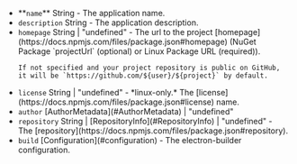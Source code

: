 <ul>
<li>**<code id="Metadata-name">name</code>** String - The application name.</li>
<li><code id="Metadata-description">description</code> String - The application description.</li>
<li><code id="Metadata-homepage">homepage</code> String | "undefined" - The url to the project [homepage](https://docs.npmjs.com/files/package.json#homepage) (NuGet Package `projectUrl` (optional) or Linux Package URL (required)).
    
    If not specified and your project repository is public on GitHub, it will be `https://github.com/${user}/${project}` by default.
</li>
<li><code id="Metadata-license">license</code> String | "undefined" - *linux-only.* The [license](https://docs.npmjs.com/files/package.json#license) name.</li>
<li><code id="Metadata-author">author</code> [AuthorMetadata](#AuthorMetadata) | "undefined"</li>
<li><code id="Metadata-repository">repository</code> String | [RepositoryInfo](#RepositoryInfo) | "undefined" - The [repository](https://docs.npmjs.com/files/package.json#repository).</li>
<li><code id="Metadata-build">build</code> [Configuration](#configuration) - The electron-builder configuration.</li>
</ul>
